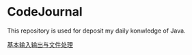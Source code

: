 # CodeJournal
This  repository is used for deposit my daily konwledge of Java.

[基本输入输出与文件处理](/Java/基本输入输出与文件处理.md)